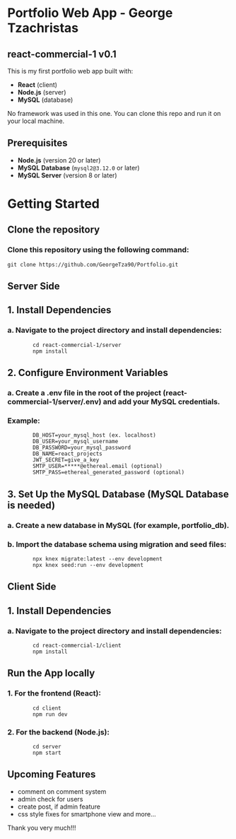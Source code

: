 # Portfolio Web App - George Tzachristas
## react-commercial-1 v0.1
This is my first portfolio web app built with:  
- **React** (client)  
- **Node.js** (server)  
- **MySQL** (database)  

No framework was used in this one. You can clone this repo and run it on your local machine.  

## Prerequisites  
- **Node.js** (version 20 or later)  
- **MySQL Database** (`mysql2@3.12.0` or later)  
- **MySQL Server** (version 8 or later)  

# Getting Started
## Clone the repository
### Clone this repository using the following command:      

    git clone https://github.com/GeorgeTza90/Portfolio.git

     
## Server Side
##  1. Install Dependencies
###     a. Navigate to the project directory and install dependencies:
            cd react-commercial-1/server
            npm install

##  2. Configure Environment Variables
###     a. Create a .env file in the root of the project (react-commercial-1/server/.env) and add your MySQL credentials. 
###     Example: 
            DB_HOST=your_mysql_host (ex. localhost)
            DB_USER=your_mysql_username
            DB_PASSWORD=your_mysql_password
            DB_NAME=react_projects
            JWT_SECRET=give_a_key
            SMTP_USER=*****@ethereal.email (optional)
            SMTP_PASS=ethereal_generated_password (optional)

##  3. Set Up the MySQL Database (MySQL Database is needed)        
###     a. Create a new database in MySQL (for example, portfolio_db).
###     b. Import the database schema using migration and seed files:
            npx knex migrate:latest --env development
            npx knex seed:run --env development

## Client Side
##  1. Install Dependencies
###     a. Navigate to the project directory and install dependencies:
            cd react-commercial-1/client
            npm install

## Run the App locally
###     1. For the frontend (React):
            cd client
            npm run dev

###     2. For the backend (Node.js):
            cd server
            npm start

## Upcoming Features
- comment on comment system
- admin check for users 
- create post, if admin feature
- css style fixes for smartphone view and more...



Thank you very much!!!